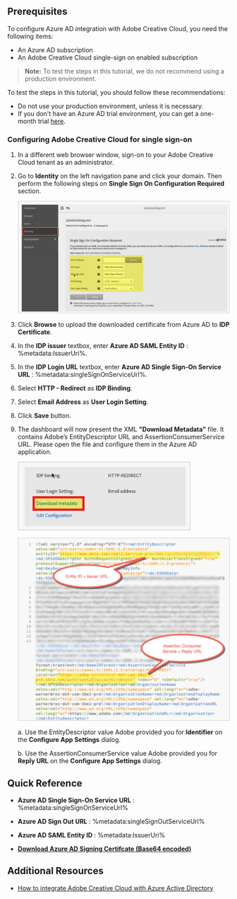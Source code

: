 ## Prerequisites

To configure Azure AD integration with Adobe Creative Cloud, you need the following items:

- An Azure AD subscription
- An Adobe Creative Cloud single-sign on enabled subscription

> **Note:**
> To test the steps in this tutorial, we do not recommend using a production environment.

To test the steps in this tutorial, you should follow these recommendations:

- Do not use your production environment, unless it is necessary.
- If you don't have an Azure AD trial environment, you can get a one-month trial [here](https://azure.microsoft.com/pricing/free-trial/).

### Configuring Adobe Creative Cloud for single sign-on

1. In a different web browser window, sign-on to your Adobe Creative Cloud tenant as an administrator.

2.  Go to **Identity** on the left navigation pane and click your domain. Then perform the following steps on **Single Sign On Configuration Required** section.

	![Settings](./media/tutorial_adobe-creative-cloud_001.png "Settings")

3. Click **Browse** to upload the downloaded certificate from Azure AD to **IDP Certificate**.

4. In the **IDP issuer** textbox, enter **Azure AD SAML Entity ID** : %metadata:IssuerUri%.

5. In the **IDP Login URL** textbox, enter **Azure AD Single Sign-On Service URL** : %metadata:singleSignOnServiceUrl%.

6. Select **HTTP - Redirect** as **IDP Binding**.

7. Select **Email Address** as **User Login Setting**.
 
8. Click **Save** button.

9. The dashboard will now present the XML **"Download Metadata"** file. It contains Adobe’s EntityDescriptor URL and AssertionConsumerService URL. Please open the file and configure them in the Azure AD application.

	![Configure Single Sign-On On App Side](./media/tutorial_adobe-creative-cloud_002.png)

	![Configure Single Sign-On On App Side](./media/tutorial_adobe-creative-cloud_003.png)

	a. Use the EntityDescriptor value Adobe provided you for **Identifier** on the **Configure App Settings** dialog.

	b. Use the AssertionConsumerService value Adobe provided you for **Reply URL** on the **Configure App Settings** dialog.


## Quick Reference

* **Azure AD Single Sign-On Service URL** : %metadata:singleSignOnServiceUrl%

* **Azure AD Sign Out URL** : %metadata:singleSignOutServiceUrl%

* **Azure AD SAML Entity ID** : %metadata:IssuerUri%

* **[Download Azure AD Signing Certifcate (Base64 encoded)](%metadata:certificateDownloadBase64Url%)**



## Additional Resources

* [How to integrate Adobe Creative Cloud with Azure Active Directory](active-directory-saas-adobe-creative-cloud-tutorial.md)

